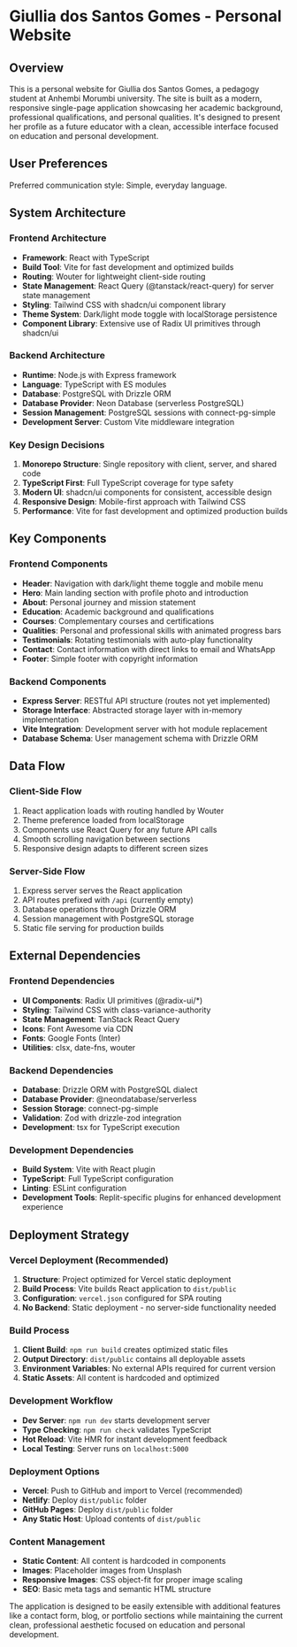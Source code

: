 # Giullia dos Santos Gomes - Personal Website

## Overview

This is a personal website for Giullia dos Santos Gomes, a pedagogy student at Anhembi Morumbi university. The site is built as a modern, responsive single-page application showcasing her academic background, professional qualifications, and personal qualities. It's designed to present her profile as a future educator with a clean, accessible interface focused on education and personal development.

## User Preferences

Preferred communication style: Simple, everyday language.

## System Architecture

### Frontend Architecture
- **Framework**: React with TypeScript
- **Build Tool**: Vite for fast development and optimized builds
- **Routing**: Wouter for lightweight client-side routing
- **State Management**: React Query (@tanstack/react-query) for server state management
- **Styling**: Tailwind CSS with shadcn/ui component library
- **Theme System**: Dark/light mode toggle with localStorage persistence
- **Component Library**: Extensive use of Radix UI primitives through shadcn/ui

### Backend Architecture
- **Runtime**: Node.js with Express framework
- **Language**: TypeScript with ES modules
- **Database**: PostgreSQL with Drizzle ORM
- **Database Provider**: Neon Database (serverless PostgreSQL)
- **Session Management**: PostgreSQL sessions with connect-pg-simple
- **Development Server**: Custom Vite middleware integration

### Key Design Decisions
1. **Monorepo Structure**: Single repository with client, server, and shared code
2. **TypeScript First**: Full TypeScript coverage for type safety
3. **Modern UI**: shadcn/ui components for consistent, accessible design
4. **Responsive Design**: Mobile-first approach with Tailwind CSS
5. **Performance**: Vite for fast development and optimized production builds

## Key Components

### Frontend Components
- **Header**: Navigation with dark/light theme toggle and mobile menu
- **Hero**: Main landing section with profile photo and introduction
- **About**: Personal journey and mission statement
- **Education**: Academic background and qualifications
- **Courses**: Complementary courses and certifications
- **Qualities**: Personal and professional skills with animated progress bars
- **Testimonials**: Rotating testimonials with auto-play functionality
- **Contact**: Contact information with direct links to email and WhatsApp
- **Footer**: Simple footer with copyright information

### Backend Components
- **Express Server**: RESTful API structure (routes not yet implemented)
- **Storage Interface**: Abstracted storage layer with in-memory implementation
- **Vite Integration**: Development server with hot module replacement
- **Database Schema**: User management schema with Drizzle ORM

## Data Flow

### Client-Side Flow
1. React application loads with routing handled by Wouter
2. Theme preference loaded from localStorage
3. Components use React Query for any future API calls
4. Smooth scrolling navigation between sections
5. Responsive design adapts to different screen sizes

### Server-Side Flow
1. Express server serves the React application
2. API routes prefixed with `/api` (currently empty)
3. Database operations through Drizzle ORM
4. Session management with PostgreSQL storage
5. Static file serving for production builds

## External Dependencies

### Frontend Dependencies
- **UI Components**: Radix UI primitives (@radix-ui/*)
- **Styling**: Tailwind CSS with class-variance-authority
- **State Management**: TanStack React Query
- **Icons**: Font Awesome via CDN
- **Fonts**: Google Fonts (Inter)
- **Utilities**: clsx, date-fns, wouter

### Backend Dependencies
- **Database**: Drizzle ORM with PostgreSQL dialect
- **Database Provider**: @neondatabase/serverless
- **Session Storage**: connect-pg-simple
- **Validation**: Zod with drizzle-zod integration
- **Development**: tsx for TypeScript execution

### Development Dependencies
- **Build System**: Vite with React plugin
- **TypeScript**: Full TypeScript configuration
- **Linting**: ESLint configuration
- **Development Tools**: Replit-specific plugins for enhanced development experience

## Deployment Strategy

### Vercel Deployment (Recommended)
1. **Structure**: Project optimized for Vercel static deployment
2. **Build Process**: Vite builds React application to `dist/public`
3. **Configuration**: `vercel.json` configured for SPA routing
4. **No Backend**: Static deployment - no server-side functionality needed

### Build Process
1. **Client Build**: `npm run build` creates optimized static files
2. **Output Directory**: `dist/public` contains all deployable assets
3. **Environment Variables**: No external APIs required for current version
4. **Static Assets**: All content is hardcoded and optimized

### Development Workflow
- **Dev Server**: `npm run dev` starts development server
- **Type Checking**: `npm run check` validates TypeScript
- **Hot Reload**: Vite HMR for instant development feedback
- **Local Testing**: Server runs on `localhost:5000`

### Deployment Options
- **Vercel**: Push to GitHub and import to Vercel (recommended)
- **Netlify**: Deploy `dist/public` folder
- **GitHub Pages**: Deploy `dist/public` folder
- **Any Static Host**: Upload contents of `dist/public`

### Content Management
- **Static Content**: All content is hardcoded in components
- **Images**: Placeholder images from Unsplash
- **Responsive Images**: CSS object-fit for proper image scaling
- **SEO**: Basic meta tags and semantic HTML structure

The application is designed to be easily extensible with additional features like a contact form, blog, or portfolio sections while maintaining the current clean, professional aesthetic focused on education and personal development.